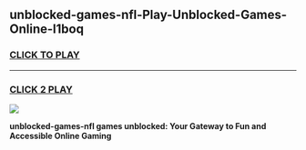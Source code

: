 
## unblocked-games-nfl-Play-Unblocked-Games-Online-l1boq
<h3>
<a href="https://premium76.site?title=unblocked-games-nfl&ref=24A">CLICK TO PLAY</a></h3>
<hr>

<h3>
<a href="https://premium76.site?title=unblocked-games-nfl&ref=24A">CLICK 2 PLAY</a>
  
</h3>

<a href="https://premium76.site?title=unblocked-games-nfl&ref=24A"><img src="https://clearcache.store/games.png"></a>


**unblocked-games-nfl games unblocked: Your Gateway to Fun and Accessible Online Gaming**
